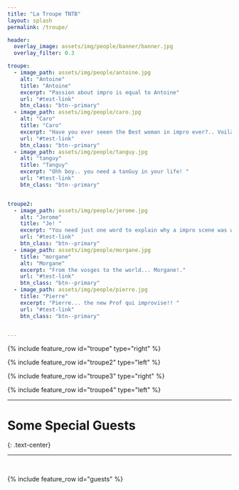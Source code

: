```yaml
---
title: "La Troupe TNTB"
layout: splash
permalink: /troupe/

header:
  overlay_image: assets/img/people/banner/banner.jpg
  overlay_filter: 0.3

troupe:
  - image_path: assets/img/people/antoine.jpg
    alt: "Antoine"
    title: "Antoine"
    excerpt: "Passion about impro is equal to Antoine"
    url: "#test-link"
    btn_class: "btn--primary"
  - image_path: assets/img/people/caro.jpg
    alt: "Caro"
    title: "Caro"
    excerpt: "Have you ever seeen the Best woman in impro ever?.. Voilà Caro!"
    url: "#test-link"    
    btn_class: "btn--primary"
  - image_path: assets/img/people/tanguy.jpg
    alt: "tanguy"
    title: "Tanguy"
    excerpt: "Ohh boy.. you need a tanGuy in your life! "
    url: "#test-link"    
    btn_class: "btn--primary"


troupe2:
  - image_path: assets/img/people/jerome.jpg
    alt: "Jerome"
    title: "Je! "
    excerpt: "You need just one word to explain why a impro scene was wonderful....C'est Jerome!! "
    url: "#test-link"    
    btn_class: "btn--primary"
  - image_path: assets/img/people/morgane.jpg
    title: "morgane"
    alt: "Morgane"
    excerpt: "From the vosges to the world... Morgane!."      
    url: "#test-link"    
    btn_class: "btn--primary"
  - image_path: assets/img/people/pierre.jpg
    title: "Pierre"
    excerpt: "Pierre... the new Prof qui improvise!! "  
    url: "#test-link"    
    btn_class: "btn--primary"  


---
```



{% include feature_row id="troupe" type="right" %}

{% include feature_row id="troupe2" type="left" %}

{% include feature_row id="troupe3" type="right" %}

{% include feature_row id="troupe4" type="left" %}

---

# Some Special Guests
{: .text-center}

---
<br>


{% include feature_row id="guests"  %}



